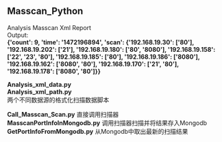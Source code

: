 ## Masscan_Python
Analysis Masscan Xml Report   
Output:    
**{'count': 9, 'time': '1472196894', 'scan': {'192.168.19.30': ['80'], '192.168.19.202': ['21'], '192.168.19.180': ['80', '8080'], '192.168.19.158': ['22', '23', '80'], '192.168.19.185': ['80'],
'192.168.19.186': ['8080'], '192.168.19.162': ['8080', '80'], '192.168.19.170': ['21', '80'], '192.168.19.178': ['8080', '80']}}**


**Analysis_xml_data.py**  
**Analysis_xml_path.py**  
两个不同数据源的格式化扫描数据脚本


**Call_Masscan_Scan.py** 直接调用扫描器  
**MasscanPortInfoInMongodb.py** 调用扫描器扫描并将结果存入Mongodb  
**GetPortInfoFromMongodb.py**  从Mongodb中取出最新的扫描结果  